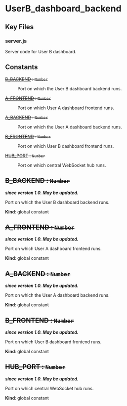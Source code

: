 # UserB_dashboard_backend

## Key Files

### server.js
<p>Server code for User B dashboard.</p>

## Constants

<dl>
<dt><del><a href="#B_BACKEND">B_BACKEND</a> : <code>Number</code></del></dt>
<dd><p>Port on which the User B dashboard backend runs.</p>
</dd>
<dt><del><a href="#A_FRONTEND">A_FRONTEND</a> : <code>Number</code></del></dt>
<dd><p>Port on which User A dashboard frontend runs.</p>
</dd>
<dt><del><a href="#A_BACKEND">A_BACKEND</a> : <code>Number</code></del></dt>
<dd><p>Port on which the User A dashboard backend runs.</p>
</dd>
<dt><del><a href="#B_FRONTEND">B_FRONTEND</a> : <code>Number</code></del></dt>
<dd><p>Port on which User B dashboard frontend runs.</p>
</dd>
<dt><del><a href="#HUB_PORT">HUB_PORT</a> : <code>Number</code></del></dt>
<dd><p>Port on which central WebSocket hub runs.</p>
</dd>
</dl>

<a name="B_BACKEND"></a>

## ~~B\_BACKEND : <code>Number</code>~~
***since version 1.0. May be updated.***

Port on which the User B dashboard backend runs.

**Kind**: global constant  
<a name="A_FRONTEND"></a>

## ~~A\_FRONTEND : <code>Number</code>~~
***since version 1.0. May be updated.***

Port on which User A dashboard frontend runs.

**Kind**: global constant  
<a name="A_BACKEND"></a>

## ~~A\_BACKEND : <code>Number</code>~~
***since version 1.0. May be updated.***

Port on which the User A dashboard backend runs.

**Kind**: global constant  
<a name="B_FRONTEND"></a>

## ~~B\_FRONTEND : <code>Number</code>~~
***since version 1.0. May be updated.***

Port on which User B dashboard frontend runs.

**Kind**: global constant  
<a name="HUB_PORT"></a>

## ~~HUB\_PORT : <code>Number</code>~~
***since version 1.0. May be updated.***

Port on which central WebSocket hub runs.

**Kind**: global constant  
